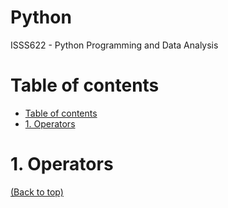 # Python
ISSS622 - Python Programming and Data Analysis

# Table of contents
- [Table of contents](#table-of-contents)
- [1. Operators](#1-operators)

# 1. Operators

[(Back to top)](#table-of-contents)
